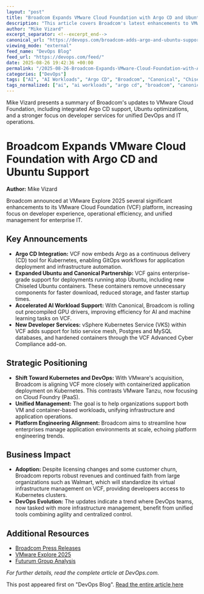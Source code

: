```yaml
---
layout: "post"
title: "Broadcom Expands VMware Cloud Foundation with Argo CD and Ubuntu Support"
description: "This article covers Broadcom's latest enhancements to VMware Cloud Foundation (VCF), highlighting embedded Kubernetes support for Argo CD, expanded Ubuntu integration via Canonical, support for Chiseled Ubuntu containers, new developer services, and features like hardened containers and accelerated AI workload deployment using GPUs. The platform strategy reflects a shift toward unified DevOps workflows, compliance, and operational efficiency at scale."
author: "Mike Vizard"
excerpt_separator: <!--excerpt_end-->
canonical_url: "https://devops.com/broadcom-adds-argo-and-ubuntu-support-to-vmware-cloud-foundation/?utm_source=rss&utm_medium=rss&utm_campaign=broadcom-adds-argo-and-ubuntu-support-to-vmware-cloud-foundation"
viewing_mode: "external"
feed_name: "DevOps Blog"
feed_url: "https://devops.com/feed/"
date: 2025-08-26 19:42:36 +00:00
permalink: "/2025-08-26-Broadcom-Expands-VMware-Cloud-Foundation-with-Argo-CD-and-Ubuntu-Support.html"
categories: ["DevOps"]
tags: ["AI", "AI Workloads", "Argo CD", "Broadcom", "Canonical", "Chiseled Ubuntu", "CloudOps", "Compliance", "Containers", "Continuous Delivery", "Database Support", "DevOps", "Enterprise IT", "GPU Drivers", "Infrastructure Management", "Istio", "Kubernetes", "Platform Engineering", "Posts", "Social Facebook", "Social LinkedIn", "Social X", "Ubuntu", "VCF", "Vmware", "VMware Cloud Foundation", "Vsphere Kubernetes Service"]
tags_normalized: ["ai", "ai workloads", "argo cd", "broadcom", "canonical", "chiseled ubuntu", "cloudops", "compliance", "containers", "continuous delivery", "database support", "devops", "enterprise it", "gpu drivers", "infrastructure management", "istio", "kubernetes", "platform engineering", "posts", "social facebook", "social linkedin", "social x", "ubuntu", "vcf", "vmware", "vmware cloud foundation", "vsphere kubernetes service"]
---
```


Mike Vizard presents a summary of Broadcom's updates to VMware Cloud Foundation, including integrated Argo CD support, Ubuntu optimizations, and a stronger focus on developer services for unified DevOps and IT operations.<!--excerpt_end-->

# Broadcom Expands VMware Cloud Foundation with Argo CD and Ubuntu Support

**Author:** Mike Vizard

Broadcom announced at VMware Explore 2025 several significant enhancements to its VMware Cloud Foundation (VCF) platform, increasing focus on developer experience, operational efficiency, and unified management for enterprise IT.

## Key Announcements

- **Argo CD Integration:** VCF now embeds Argo as a continuous delivery (CD) tool for Kubernetes, enabling GitOps workflows for application deployment and infrastructure automation.
- **Expanded Ubuntu and Canonical Partnership:** VCF gains enterprise-grade support for deployments running atop Ubuntu, including new Chiseled Ubuntu containers. These containers remove unnecessary components for faster download, reduced storage, and faster startup times.
- **Accelerated AI Workload Support:** With Canonical, Broadcom is rolling out precompiled GPU drivers, improving efficiency for AI and machine learning tasks on VCF.
- **New Developer Services:** vSphere Kubernetes Service (VKS) within VCF adds support for Istio service mesh, Postgres and MySQL databases, and hardened containers through the VCF Advanced Cyber Compliance add-on.

## Strategic Positioning

- **Shift Toward Kubernetes and DevOps:** With VMware's acquisition, Broadcom is aligning VCF more closely with containerized application deployment on Kubernetes. This contrasts VMware Tanzu, now focusing on Cloud Foundry (PaaS).
- **Unified Management:** The goal is to help organizations support both VM and container-based workloads, unifying infrastructure and application operations.
- **Platform Engineering Alignment:** Broadcom aims to streamline how enterprises manage application environments at scale, echoing platform engineering trends.

## Business Impact

- **Adoption:** Despite licensing changes and some customer churn, Broadcom reports robust revenues and continued faith from large organizations such as Walmart, which will standardize its virtual infrastructure management on VCF, providing developers access to Kubernetes clusters.
- **DevOps Evolution:** The updates indicate a trend where DevOps teams, now tasked with more infrastructure management, benefit from unified tools combining agility and centralized control.

## Additional Resources

- [Broadcom Press Releases](https://www.broadcom.com/company/news/product-releases/63386)
- [VMware Explore 2025](https://www.vmware.com/explore/us)
- [Futurum Group Analysis](https://futurumgroup.com/)

*For further details, read the complete article at DevOps.com.*

This post appeared first on "DevOps Blog". [Read the entire article here](https://devops.com/broadcom-adds-argo-and-ubuntu-support-to-vmware-cloud-foundation/?utm_source=rss&utm_medium=rss&utm_campaign=broadcom-adds-argo-and-ubuntu-support-to-vmware-cloud-foundation)
